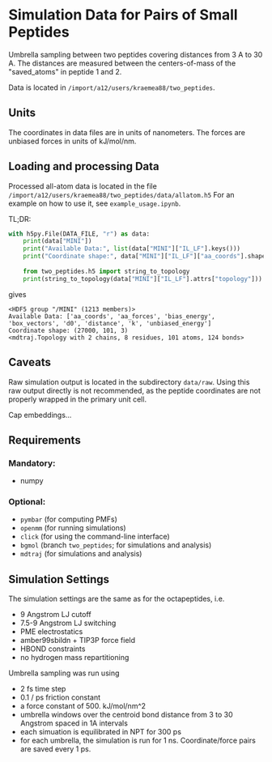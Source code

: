 
# Simulation Data for Pairs of Small Peptides

Umbrella sampling between two peptides 
covering distances from 3 A to 30 A.
The distances are measured between the centers-of-mass
of the "saved_atoms" in peptide 1 and 2.

Data is located in `/import/a12/users/kraemea88/two_peptides`.

## Units
The coordinates in data files are in units of nanometers.
The forces are unbiased forces in units of kJ/mol/nm.

## Loading and processing Data
Processed all-atom data is located in the file ```/import/a12/users/kraemea88/two_peptides/data/allatom.h5```
For an example on how to use it, see `example_usage.ipynb`.

TL;DR: 
```python
with h5py.File(DATA_FILE, "r") as data:
    print(data["MINI"])
    print("Available Data:", list(data["MINI"]["IL_LF"].keys()))
    print("Coordinate shape:", data["MINI"]["IL_LF"]["aa_coords"].shape)
    
    from two_peptides.h5 import string_to_topology
    print(string_to_topology(data["MINI"]["IL_LF"].attrs["topology"]))
```

gives
```
<HDF5 group "/MINI" (1213 members)>
Available Data: ['aa_coords', 'aa_forces', 'bias_energy', 'box_vectors', 'd0', 'distance', 'k', 'unbiased_energy']
Coordinate shape: (27000, 101, 3)
<mdtraj.Topology with 2 chains, 8 residues, 101 atoms, 124 bonds>
```



## Caveats
Raw simulation output is located in the subdirectory `data/raw`. 
Using this raw output directly is not recommended, as the peptide coordinates are not properly wrapped
in the primary unit cell. 

Cap embeddings...

## Requirements
### Mandatory:
- numpy

### Optional:
- `pymbar` (for computing PMFs)
- `openmm` (for running simulations)
- `click` (for using the command-line interface)
- `bgmol` (branch `two_peptides`; for simulations and analysis)
- `mdtraj` (for simulations and analysis)


## Simulation Settings
The simulation settings are the same as for the octapeptides, i.e.
- 9 Angstrom LJ cutoff
- 7.5-9 Angstrom LJ switching
- PME electrostatics
- amber99sbildn + TIP3P force field
- HBOND constraints
- no hydrogen mass repartitioning

Umbrella sampling was run using
- 2 fs time step
- 0.1 / ps friction constant
- a force constant of 500. kJ/mol/nm^2
- umbrella windows over the centroid bond distance from 3 to 30 Angstrom spaced in 1A intervals
- each simuation is equilibrated in NPT for 300 ps
- for each umbrella, the simulation is run for 1 ns. Coordinate/force pairs are saved every 1 ps.
